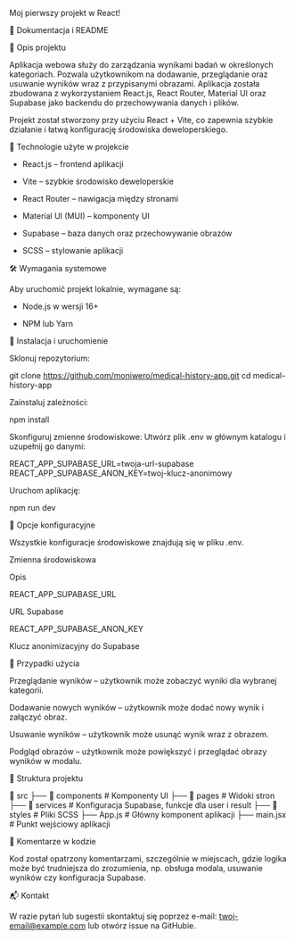 Moj pierwszy projekt w React!

📌 Dokumentacja i README

📖 Opis projektu

Aplikacja webowa służy do zarządzania wynikami badań w określonych kategoriach. Pozwala użytkownikom na dodawanie, przeglądanie oraz usuwanie wyników wraz z przypisanymi obrazami. Aplikacja została zbudowana z wykorzystaniem React.js, React Router, Material UI oraz Supabase jako backendu do przechowywania danych i plików.

Projekt został stworzony przy użyciu React + Vite, co zapewnia szybkie działanie i łatwą konfigurację środowiska deweloperskiego.

🚀 Technologie użyte w projekcie

- React.js – frontend aplikacji

- Vite – szybkie środowisko deweloperskie

- React Router – nawigacja między stronami

- Material UI (MUI) – komponenty UI

- Supabase – baza danych oraz przechowywanie obrazów

- SCSS – stylowanie aplikacji

🛠 Wymagania systemowe

Aby uruchomić projekt lokalnie, wymagane są:

- Node.js w wersji 16+

- NPM lub Yarn

📂 Instalacja i uruchomienie

Sklonuj repozytorium:

git clone https://github.com/moniwero/medical-history-app.git
cd medical-history-app

Zainstaluj zależności:

npm install

Skonfiguruj zmienne środowiskowe:
Utwórz plik .env w głównym katalogu i uzupełnij go danymi:

REACT_APP_SUPABASE_URL=twoja-url-supabase
REACT_APP_SUPABASE_ANON_KEY=twoj-klucz-anonimowy

Uruchom aplikację:

npm run dev

🔧 Opcje konfiguracyjne

Wszystkie konfiguracje środowiskowe znajdują się w pliku .env.

Zmienna środowiskowa

Opis

REACT_APP_SUPABASE_URL

URL Supabase

REACT_APP_SUPABASE_ANON_KEY

Klucz anonimizacyjny do Supabase

🎯 Przypadki użycia

Przeglądanie wyników – użytkownik może zobaczyć wyniki dla wybranej kategorii.

Dodawanie nowych wyników – użytkownik może dodać nowy wynik i załączyć obraz.

Usuwanie wyników – użytkownik może usunąć wynik wraz z obrazem.

Podgląd obrazów – użytkownik może powiększyć i przeglądać obrazy wyników w modalu.

📌 Struktura projektu

📂 src
├── 📂 components # Komponenty UI
├── 📂 pages # Widoki stron
├── 📂 services # Konfiguracja Supabase, funkcje dla user i result
├── 📂 styles # Pliki SCSS
├── App.js # Główny komponent aplikacji
├── main.jsx # Punkt wejściowy aplikacji

📝 Komentarze w kodzie

Kod został opatrzony komentarzami, szczególnie w miejscach, gdzie logika może być trudniejsza do zrozumienia, np. obsługa modala, usuwanie wyników czy konfiguracja Supabase.

📬 Kontakt

W razie pytań lub sugestii skontaktuj się poprzez e-mail: twoj-email@example.com lub otwórz issue na GitHubie.
